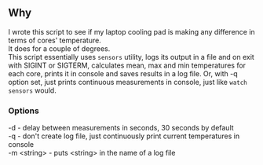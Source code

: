 ## Why
I wrote this script to see if my laptop cooling pad is making any difference in terms of cores' temperature.  
It does for a couple of degrees.  
This script essentially uses `sensors` utility, logs its output in a file and on exit with SIGINT or SIGTERM, calculates mean, max and min temperatures for each core, prints it in console and saves results in a log file. Or, with -q option set, just prints continuous measurements in console, just like `watch sensors` would.
### Options
-d - delay between measurements in seconds, 30 seconds by default  
-q - don't create log file, just continuously print current temperatures in console  
-m \<string\> - puts \<string\> in the name of a log file
